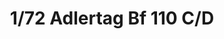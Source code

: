 ---
layout: product
title: "1/72 Adlertag Bf 110 C/D"
price: "3600" 
desc: "Maketa"
img_path: "/assets/img/2132.webp"
brand: "EDUARD"
available: false
special_offer: false
new: false
soon: false
cat: "010000"
subcat: "010400"
subsubcat: "00"
sifra: "2132"
popular: false
spec: false
---